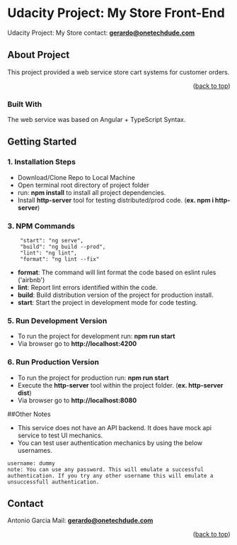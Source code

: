 # Udacity Project: My Store Front-End
Udacity Project: My Store
contact: **gerardo@onetechdude.com**

<div id="top"></div>

## About Project

This project provided a web service store cart systems for customer orders.

<p align="right">(<a href="#top">back to top</a>)</p>

### Built With

The web service was based on Angular + TypeScript Syntax.

## Getting Started

### 1. Installation Steps

- Download/Clone Repo to Local Machine
- Open terminal root directory of project folder
- run: **npm install** to install all project dependencies.
- Install **http-server** tool for testing distributed/prod code. (**ex. npm i http-server**)

### 3. NPM Commands

```
    "start": "ng serve",
    "build": "ng build --prod",
    "lint": "ng lint",
    "format": "ng lint --fix"
```

- **format**: The command will lint format the code based on eslint rules ('airbnb')
- **lint**: Report lint errors identified within the code.
- **build**: Build distribution version of the project for production install.
- **start**: Start the project in development mode for code testing.

### 5. Run Development Version

- To run the project for development run: **npm run start**
- Via browser go to **http://localhost:4200**

### 6. Run Production Version

- To run the project for production run: **npm run start**
- Execute the **http-server** tool within the project folder. (**ex. http-server dist**)
- Via browser go to **http://localhost:8080**

##Other Notes

- This service does not have an API backend. It does have mock api service to test UI mechanics.
- You can test user authentication mechanics by using the below usernames.
  
```
username: dummy
note: You can use any password. This will emulate a successful authentication. If you try any other username this will emulate a unsuccessfull authentication.
```


## Contact
Antonio Garcia
Mail: **gerardo@onetechdude.com**

<p align="right">(<a href="#top">back to top</a>)</p>

